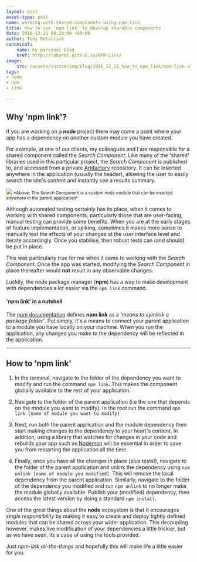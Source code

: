 ```yaml
---
layout: post
asset-type: post
name: working-with-shared-components-using-npm-link
title: How to use 'npm link' to develop sharable components
date: 2016-12-21 00:20:00 +00:00
author: Toby Retallick
canonical:
    name: my personal blog
    href: http://tobyret.github.io/NPM-Link/
image:
    src: /assets/custom/img/blog/2016_12_21_how_to_npm_link/npm-link-all-the-things.jpg
tags:
- node
- npm
- link

---
```


## Why 'npm link'?

If you are working on a **node** project there may come a point where your app has a dependency on another custom module 
you have created.

For example, at one of our clients, my colleagues and I are responsible for a shared component called the 
*Search Component*. Like many of the 'shared' libraries used in this particular project, the *Search Component* is published to, 
and accessed from a private [Artifactory](https://www.jfrog.com/Artifactory/) repository. It can be inserted anywhere in the application (usually the header), allowing the user to 
easily search the site's content and instantly see a results summary. 

<img src="{{ site.baseurl }}/assets/custom/img/blog/2016_12_21_how_to_npm_link/search-component.png" class="img img-responsive"> 
<small>*Above: The Search Component is a custom node module that can be inserted anywhere in the parent application*</small>
 
Although automated testing certainly has its place, when it comes to working with shared components, particularly those that are user-facing, manual testing can provide some benefits. 
When you are at the early stages of feature implementation, or spiking, sometimes it makes more sense to 
manually test the effects of your changes at the user interface level and iterate accordingly. Once you stabilise, then robust tests can (and should) be put in place.

This was particularly true for me when it came to working with the *Search Component*. Once the app was started, modifying the *Search Component* in place thereafter would **not** result in any observable changes.

Luckily, the node package manager (**npm**) has a way to make development with dependencies a lot easier via the `npm link` command.

#### 'npm link' in a nutshell

The [npm documentation](https://docs.npmjs.com/cli/link) defines **npm link** as a *'means to symlink a package folder'*. Put simply, it's a means to connect your parent application to a module you have locally on your machine. 
When you run the application, any changes you make to the dependency will be reflected in the application.

___

## How to 'npm link'

1. In the terminal, navigate to the folder of the dependency you want to modify and run the command `npm link`. 
This makes the component globally available to the rest of your application.

2. Navigate to the folder of the parent application (i.e the one that depends on the module you want to modify). 
In the root run the command `npm link [name of module you want to modify]`

3. Next, run both the parent application and the module dependency then start making changes to the dependency to your heart's content. 
In addition, using a library that watches for changes in your code and rebuilds your app such as [Nodemon](https://github.com/remy/nodemon) will be essential in order to save you from restarting the application all the time.

4. Finally, once you have all the changes in place (plus tests!), navigate to the folder of the parent application and unlink the dependency using `npm unlink [name of module you modified]`.
This will remove the local dependency from the parent application. Similarly, navigate to the folder of the dependency you modified and run `npm unlink` to no longer make the module globally available. 
Publish your (modified) dependency, then access the latest version by doing a standard `npm install`.

One of the great things about the **node** ecosystem is that it encourages *single responsibility* by making it easy to create and deploy tightly defined modules that can be shared across your wider application. 
This decoupling however, makes live modification of your dependencies a little trickier, but as we have seen, its a case of using the tools provided. 

Just *npm-link all-the-things* and hopefully this will make life a little easier for you.  
